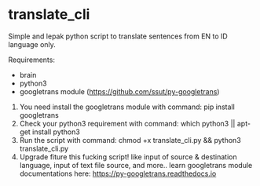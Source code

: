 # translate_cli
Simple and lepak python script to translate sentences from EN to ID language only.

Requirements:
- brain
- python3
- googletrans module (https://github.com/ssut/py-googletrans) 

1. You need install the googletrans module with command: pip install googletrans
2. Check your python3 requirement with command: which python3 || apt-get install python3
3. Run the script with command: chmod +x translate_cli.py && python3 translate_cli.py
4. Upgrade fiture this fucking script! like input of source & destination language, input of text file source, and more.. learn googletrans module documentations here: https://py-googletrans.readthedocs.io
